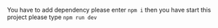 You have to add dependency please enter `npm i` then you have start this project please type `npm run dev`
